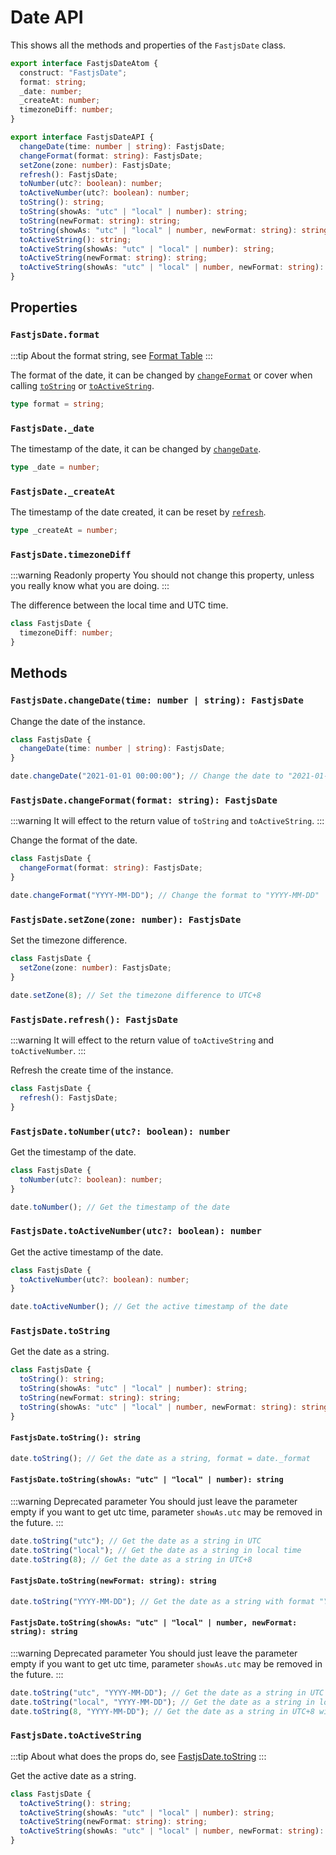 # Date API

This shows all the methods and properties of the `FastjsDate` class.

```typescript
export interface FastjsDateAtom {
  construct: "FastjsDate";
  format: string;
  _date: number;
  _createAt: number;
  timezoneDiff: number;
}
```

```typescript
export interface FastjsDateAPI {
  changeDate(time: number | string): FastjsDate;
  changeFormat(format: string): FastjsDate;
  setZone(zone: number): FastjsDate;
  refresh(): FastjsDate;
  toNumber(utc?: boolean): number;
  toActiveNumber(utc?: boolean): number;
  toString(): string;
  toString(showAs: "utc" | "local" | number): string;
  toString(newFormat: string): string;
  toString(showAs: "utc" | "local" | number, newFormat: string): string;
  toActiveString(): string;
  toActiveString(showAs: "utc" | "local" | number): string;
  toActiveString(newFormat: string): string;
  toActiveString(showAs: "utc" | "local" | number, newFormat: string): string;
}
```

## Properties

### `FastjsDate.format`

:::tip
About the format string, see [Format Table](./date-start.html#format-table)
:::

The format of the date, it can be changed by [`changeFormat`](#fastjsdate-changeformat-format-string-fastjsdate) or cover when calling [`toString`](#fastjsdate-tostring) or [`toActiveString`](#fastjsdate-toactivestring).

```typescript
type format = string;
```

### `FastjsDate._date`

The timestamp of the date, it can be changed by [`changeDate`](#fastjsdate-changedate-time-number-string-fastjsdate).

```typescript
type _date = number;
```

### `FastjsDate._createAt`

The timestamp of the date created, it can be reset by [`refresh`](#fastjsdate-refresh-fastjsdate).

```typescript
type _createAt = number;
```

### `FastjsDate.timezoneDiff`

:::warning Readonly property
You should not change this property, unless you really know what you are doing.
:::

The difference between the local time and UTC time.

```typescript
class FastjsDate {
  timezoneDiff: number;
}
```

## Methods

### `FastjsDate.changeDate(time: number | string): FastjsDate`

Change the date of the instance.

```typescript
class FastjsDate {
  changeDate(time: number | string): FastjsDate;
}

date.changeDate("2021-01-01 00:00:00"); // Change the date to "2021-01-01 00:00:00"
```

### `FastjsDate.changeFormat(format: string): FastjsDate`

:::warning
It will effect to the return value of `toString` and `toActiveString`.
:::

Change the format of the date.

```typescript
class FastjsDate {
  changeFormat(format: string): FastjsDate;
}

date.changeFormat("YYYY-MM-DD"); // Change the format to "YYYY-MM-DD"
```

### `FastjsDate.setZone(zone: number): FastjsDate`

Set the timezone difference.

```typescript
class FastjsDate {
  setZone(zone: number): FastjsDate;
}

date.setZone(8); // Set the timezone difference to UTC+8
```

### `FastjsDate.refresh(): FastjsDate`

:::warning
It will effect to the return value of `toActiveString` and `toActiveNumber`.
:::

Refresh the create time of the instance.

```typescript
class FastjsDate {
  refresh(): FastjsDate;
}
```

### `FastjsDate.toNumber(utc?: boolean): number`

Get the timestamp of the date.

```typescript
class FastjsDate {
  toNumber(utc?: boolean): number;
}

date.toNumber(); // Get the timestamp of the date
```

### `FastjsDate.toActiveNumber(utc?: boolean): number`

Get the active timestamp of the date.

```typescript
class FastjsDate {
  toActiveNumber(utc?: boolean): number;
}

date.toActiveNumber(); // Get the active timestamp of the date
```

### `FastjsDate.toString`

Get the date as a string.

```typescript
class FastjsDate {
  toString(): string;
  toString(showAs: "utc" | "local" | number): string;
  toString(newFormat: string): string;
  toString(showAs: "utc" | "local" | number, newFormat: string): string;
}
```

#### `FastjsDate.toString(): string`

```typescript
date.toString(); // Get the date as a string, format = date._format
```

#### `FastjsDate.toString(showAs: "utc" | "local" | number): string`

:::warning Deprecated parameter
You should just leave the parameter empty if you want to get utc time, parameter `showAs.utc` may be removed in the future.
:::

```typescript
date.toString("utc"); // Get the date as a string in UTC
date.toString("local"); // Get the date as a string in local time
date.toString(8); // Get the date as a string in UTC+8
```

#### `FastjsDate.toString(newFormat: string): string`

```typescript
date.toString("YYYY-MM-DD"); // Get the date as a string with format "YYYY-MM-DD"
```

#### `FastjsDate.toString(showAs: "utc" | "local" | number, newFormat: string): string`

:::warning Deprecated parameter
You should just leave the parameter empty if you want to get utc time, parameter `showAs.utc` may be removed in the future.
:::

```typescript
date.toString("utc", "YYYY-MM-DD"); // Get the date as a string in UTC with format "YYYY-MM-DD"
date.toString("local", "YYYY-MM-DD"); // Get the date as a string in local time with format "YYYY-MM-DD"
date.toString(8, "YYYY-MM-DD"); // Get the date as a string in UTC+8 with format "YYYY-MM-DD"
```

### `FastjsDate.toActiveString`

:::tip
About what does the props do, see [FastjsDate.toString](#fastjsdate-tostring)
:::

Get the active date as a string.

```typescript
class FastjsDate {
  toActiveString(): string;
  toActiveString(showAs: "utc" | "local" | number): string;
  toActiveString(newFormat: string): string;
  toActiveString(showAs: "utc" | "local" | number, newFormat: string): string;
}
```
